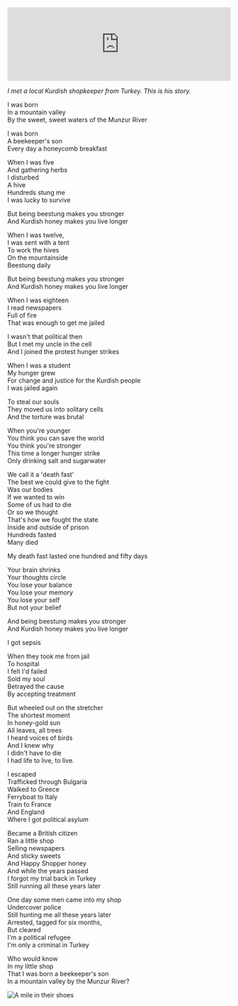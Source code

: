 <iframe width="100%" height="166" scrolling="no" frameborder="no" allow="autoplay" src="https://w.soundcloud.com/player/?url=https%3A//api.soundcloud.com/tracks/675591323&color=%23ff5500&auto_play=false&hide_related=true&show_comments=false&show_user=false&show_reposts=false&show_teaser=false"></iframe>

*I met a local Kurdish shopkeeper from Turkey. This is his story.*

I was born<br/>
In a mountain valley<br/>
By the sweet, sweet waters of the Munzur River

I was born<br/>
A beekeeper's son<br/>
Every day a honeycomb breakfast

When I was five<br/>
And gathering herbs<br/>
I disturbed<br/>
A hive<br/>
Hundreds stung me<br/>
I was lucky to survive

But being beestung makes you stronger<br/>
And Kurdish honey makes you live longer

When I was twelve,<br/>
I was sent with a tent<br/>
To work the hives<br/>
On the mountainside<br/>
Beestung daily

But being beestung makes you stronger<br/>
And Kurdish honey makes you live longer

When I was eighteen<br/>
I read newspapers<br/>
Full of fire<br/>
That was enough to get me jailed

I wasn't that political then<br/>
But I met my uncle in the cell<br/>
And I joined the protest hunger strikes

When I was a student<br/>
My hunger grew<br/>
For change and justice for the Kurdish people<br/>
I was jailed again

To steal our souls<br/>
They moved us into solitary cells<br/>
And the torture was brutal

When you're younger<br/>
You think you can save the world<br/>
You think you're stronger<br/>
This time a longer hunger strike<br/>
Only drinking salt and sugarwater

We call it a 'death fast'<br/>
The best we could give to the fight<br/>
Was our bodies<br/>
If we wanted to win<br/>
Some of us had to die<br/>
Or so we thought<br/>
That's how we fought the state<br/>
Inside and outside of prison<br/>
Hundreds fasted<br/>
Many died

My death fast lasted one hundred and fifty days

Your brain shrinks<br/>
Your thoughts circle<br/>
You lose your balance<br/>
You lose your memory<br/>
You lose your self<br/>
But not your belief

And being beestung makes you stronger<br/>
And Kurdish honey makes you live longer

I got sepsis

When they took me from jail<br/>
To hospital<br/>
I felt I'd failed<br/>
Sold my soul<br/>
Betrayed the cause<br/>
By accepting treatment

But wheeled out on the stretcher<br/>
The shortest moment<br/>
In honey-gold sun<br/>
All leaves, all trees<br/>
I heard voices of birds<br/>
And I knew why<br/>
I didn't have to die<br/>
I had life to live, to live.

I escaped<br/>
Trafficked through Bulgaria<br/>
Walked to Greece<br/>
Ferryboat to Italy<br/>
Train to France<br/>
And England<br/>
Where I got political asylum

Became a British citizen<br/>
Ran a little shop<br/>
Selling newspapers<br/>
And sticky sweets<br/>
And Happy Shopper honey<br/>
And while the years passed<br/>
I forgot my trial back in Turkey<br/>
Still running all these years later

One day some men came into my shop<br/>
Undercover police<br/>
Still hunting me all these years later<br/>
Arrested, tagged for six months,<br/>
But cleared<br/>
I'm a political refugee<br/>
I'm only a criminal in Turkey

Who would know<br/>
In my little shop<br/>
That I was born a beekeeper's son<br/>
In a mountain valley by the Munzur River?

<div class="text-center"><img src="/img/ordinary_extraordinary/the_honey_hunger_striker.jpg" class="event-image" alt="A mile in their shoes" /></div>
